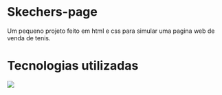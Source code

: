 # Skechers-page
Um pequeno projeto feito em html e css para simular uma pagina web de venda de tenis.

# Tecnologias utilizadas
<p>
  <a href="https://skillicons.dev">
    <img src="https://skillicons.dev/icons?i=html,css" />
  </a>
</p>